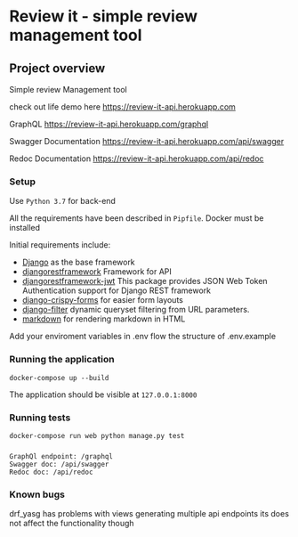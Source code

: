 # Review it - simple review management tool

## Project overview

Simple review Management tool

check out life demo here
https://review-it-api.herokuapp.com

GraphQL
https://review-it-api.herokuapp.com/graphql

Swagger Documentation
https://review-it-api.herokuapp.com/api/swagger

Redoc Documentation
https://review-it-api.herokuapp.com/api/redoc

### Setup

Use `Python 3.7` for back-end

All the requirements have been described in `Pipfile`.
Docker must be installed

Initial requirements include:

- [Django](https://docs.djangoproject.com/en/1.11/) as the base framework
- [djangorestframework](https://www.django-rest-framework.org/) Framework for API
- [djangorestframework-jwt](https://getblimp.github.io/django-rest-framework-jwt/) This package provides JSON Web Token Authentication support for Django REST framework
- [django-crispy-forms](http://django-crispy-forms.readthedocs.io/en/latest/) for easier form layouts
- [django-filter](https://pypi.org/project/django-filter/) dynamic queryset filtering from URL parameters.
- [markdown](http://pythonhosted.org/Markdown/siteindex.html) for rendering markdown in HTML

Add your enviroment variables in .env
flow the structure of .env.example

### Running the application

    docker-compose up --build
The application should be visible at `127.0.0.1:8000`

### Running tests
    docker-compose run web python manage.py test

###
    GraphQl endpoint: /graphql
    Swagger doc: /api/swagger
    Redoc doc: /api/redoc

### Known bugs

drf_yasg has problems with views generating multiple api endpoints
its does not affect the functionality though
